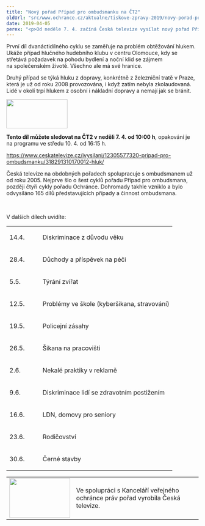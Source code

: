 ```yaml
---
title: "Nový pořad Případ pro ombudsmanku na ČT2"
oldUrl: "src/www.ochrance.cz/aktualne/tiskove-zpravy-2019/novy-porad-pripad-pro-ombudsmanku-na-ct2"
date: 2019-04-05
perex: "<p>Od neděle 7. 4. začíná Česká televize vysílat nový pořad Případ pro ombudsmanku. Každou neděli dopoledne až do prázdnin se tak na ČT 2 lidé mohou seznámit s případy, kterými se ombudsmanka nebo její zástupce zabývali, a dozví se, jak se některé životní situace dají řešit a s čím jim ombudsman pomůže.</p>"
---
```


<!-- imported from the old website -->

<p>První díl dvanáctidílného cyklu se zaměřuje na problém obtěžování hlukem. Ukáže případ hlučného hudebního klubu v centru Olomouce, kdy se střetává požadavek na pohodu bydlení a noční klid se zájmem na společenském životě. Všechno ale má své hranice. </p> <p>Druhý případ se týká hluku z dopravy, konkrétně z železniční tratě v Praze, která je už od roku 2008 provozována, i když zatím nebyla zkolaudovaná. Lidé v okolí trpí hlukem z osobní i nákladní dopravy a nemají jak se bránit.</p> <p><b><img src="https://www.ochrance.cz/uploads/RTEmagicC_CT2.jpg.jpg" width="160" height="76" alt="" /></b></p><p><b>Tento díl můžete sledovat na ČT2 v neděli 7. 4. od 10:00 h</b>, opakování je na programu ve středu 10. 4. od 16:15 h.</p><p><a href="https://www.ceskatelevize.cz/ivysilani/12305577320-pripad-pro-ombudsmanku/318291310170012-hluk/" target="_blank">https://www.ceskatelevize.cz/ivysilani/12305577320-pripad-pro-ombudsmanku/318291310170012-hluk/</a></p><p></p> <p>Česká televize na obdobných pořadech spolupracuje s ombudsmanem už od roku 2005. Nejprve šlo o šest cyklů pořadu Případ pro ombudsmana, později čtyři cykly pořadu Ochránce. Dohromady takhle vzniklo a bylo odvysíláno 165 dílů představujících případy a činnost ombudsmana.</p> <p> </p> <p>V dalších dílech uvidíte:</p> <table border="0" width="0"> <tbody> <tr> <td width="71" nowrap="" valign="bottom"> <p>14.4.</p> </td> <td width="307" nowrap="" valign="bottom"> <p>Diskriminace z důvodu věku</p> </td> </tr> <tr> <td width="71" nowrap="" valign="bottom"> <p>28.4.</p> </td> <td width="307" nowrap="" valign="bottom"> <p>Důchody a příspěvek na péči</p> </td> </tr> <tr> <td width="71" nowrap="" valign="bottom"> <p>5.5.</p> </td> <td width="307" nowrap="" valign="bottom"> <p>Týrání zvířat</p> </td> </tr> <tr> <td width="71" nowrap="" valign="bottom"> <p>12.5.</p> </td> <td width="307" nowrap="" valign="bottom"> <p>Problémy ve škole (kyberšikana, stravování)</p> </td> </tr> <tr> <td width="71" nowrap="" valign="bottom"> <p>19.5.</p> </td> <td width="307" nowrap="" valign="bottom"> <p>Policejní zásahy</p> </td> </tr> <tr> <td width="71" nowrap="" valign="bottom"> <p>26.5.</p> </td> <td width="307" nowrap="" valign="bottom"> <p>Šikana na pracovišti</p> </td> </tr> <tr> <td width="71" nowrap="" valign="bottom"> <p>2.6.</p> </td> <td width="307" nowrap="" valign="bottom"> <p>Nekalé praktiky v reklamě</p> </td> </tr> <tr> <td width="71" nowrap="" valign="bottom"> <p>9.6.</p> </td> <td width="307" nowrap="" valign="bottom"> <p>Diskriminace lidí se zdravotním postižením</p> </td> </tr> <tr> <td width="71" nowrap="" valign="bottom"> <p>16.6.</p> </td> <td width="307" nowrap="" valign="bottom"> <p>LDN, domovy pro seniory</p> </td> </tr> <tr> <td width="71" nowrap="" valign="bottom"> <p>23.6.</p> </td> <td width="307" nowrap="" valign="bottom"> <p>Rodičovství</p> </td> </tr> <tr> <td width="71" nowrap="" valign="bottom"> <p>30.6.</p> </td> <td width="307" nowrap="" valign="bottom"> <p>Černé stavby</p> </td> </tr> </tbody></table> <p><table summary="" cellspacing="" cellpadding=""><tbody><tr><td><img src="https://www.ochrance.cz/uploads/RTEmagicC_Ceska-televize.jpg.jpg" width="159" height="104" alt="" /></td><td><p></p><p></p><p>Ve spolupráci s Kanceláří veřejného ochránce práv pořad vyrobila Česká televize.</p></td></tr></tbody></table> </p>
